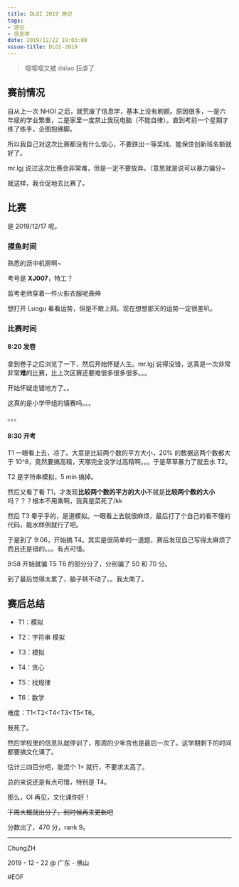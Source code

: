 ```yaml
---
title: DLOI 2019 游记
tags:
- 游记
- 信息学
date: 2019/12/22 19:03:00
vssue-title: DLOI-2019
---
```


> 嘤嘤嘤又被 dalao 狂虐了

## 赛前情况

自从上一次 NHOI 之后，就荒废了信息学，基本上没有刷题。原因很多，一是六年级的学业繁重，二是家里一度禁止我玩电脑（不能自律）。直到考前一个星期才练了练手，企图抱佛脚。

所以我自己对这次比赛都没有什么信心，不要跌出一等奖线、能保住创新班名额就好了。

mr.lgj 说过这次比赛会非常难，但是一定不要放弃。（意思就是说可以暴力骗分~

就这样，我仓促地去比赛了。

## 比赛

是 2019/12/17 呢。

### 摸鱼时间

熟悉的沥中机房啊~

考号是 **XJ007**，特工？

监考老师穿着一件火影衣服呢~~真帅~~

想打开 Luogu 看看运势，但是不敢上网。现在想想那天的运势一定很差叭。

### 比赛时间

#### 8:20 发卷

拿到卷子之后浏览了一下，然后开始怀疑人生。mr.lgj 说得没错，这真是一次非常非常**难**的比赛，比上次区赛还要难很多很多很多。。。

开始怀疑走错地方了。。

这真的是小学甲组的镇赛吗。。。

。。。

#### 8:30 开考

T1 一眼看上去，凉了。大意是比较两个数的平方大小，20% 的数据这两个数都大于 10^8，竟然要搞高精，天哪完全没学过高精啊。。。于是草草暴力了就去水 T2。

T2 是字符串模拟，5 min 搞掉。

然后又看了看 T1，才发现**比较两个数的平方的大小**不就是**比较两个数的大小**吗？？？根本不用乘啊，我真是菜死了/kk

然后 T3 晕乎乎的，是道模拟。一眼看上去就很麻烦，最后打了个自己的看不懂的代码，能水样例就行了吧。

于是到了 9:06，开始搞 T4。其实是很简单的一道题，赛后发现自己写得太麻烦了而且还是错的。。。有点可惜。

9:58 开始就骗 T5 T6 的部分分了，分别骗了 50 和 70 分。

到了最后觉得太累了，脑子转不动了。。我太南了。

## 赛后总结

- T1：模拟

- T2：字符串 模拟

- T3：模拟

- T4：贪心

- T5：找规律

- T6：数学

难度：T1<T2<T4<T3<T5<T6。

我死了。

然后学校里的信息队就停训了，那周的少年宫也是最后一次了。这学期剩下的时间都要搞文化课了。

估计三四百分吧，能混个 1= 就行，不要求太高了。

总的来说还是有点可惜，特别是 T4。

那么，OI 再见，文化课你好！

~~下周大概就出分了，到时候再来更新吧~~

分数出了，470 分，rank 9。

------

ChungZH

2019 - 12 - 22 @ 广东 - 佛山

#EOF

<Vssue title="DLOI-2019" />
